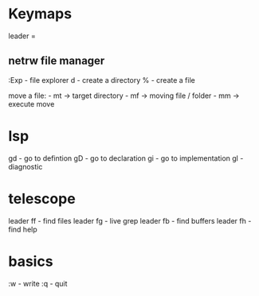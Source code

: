 # Keymaps

leader = <spacebar>

## netrw file manager
:Exp - file explorer 
d - create a directory 
% - create a file 

move a file: 
    - mt -> target directory 
    - mf -> moving file / folder 
    - mm -> execute move 

# lsp 
gd - go to defintion 
gD - go to declaration 
gi - go to implementation 
gl - diagnostic 

# telescope 
leader ff - find files 
leader fg - live grep 
leader fb - find buffers 
leader fh - find help


# basics 
:w - write 
:q - quit 

